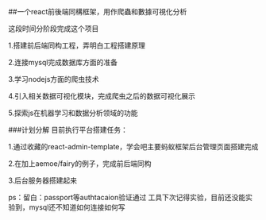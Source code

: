 ##一个react前後端同構框架，用作爬蟲和數據可視化分析

这段时间分阶段完成这个项目

1.搭建前后端同构工程，弄明白工程搭建原理

2.连接mysql完成数据库方面的准备

3.学习nodejs方面的爬虫技术

4.引入相关数据可视化模块，完成爬虫之后的数据可视化展示

5.探索js在机器学习和数据分析领域的功能

###计划分解
目前执行平台搭建任务：

1.通过收藏的react-admin-template，学会吧主要蚂蚁框架后台管理页面搭建完成

2.在加上aemoe/fairy的例子，完成前后端同构

3.后台服务器搭建起来

ps：留白：passport等authtacaion验证通过
工具下次记得实验，目前还没能实验到，mysql还不知道如何连接如何写




